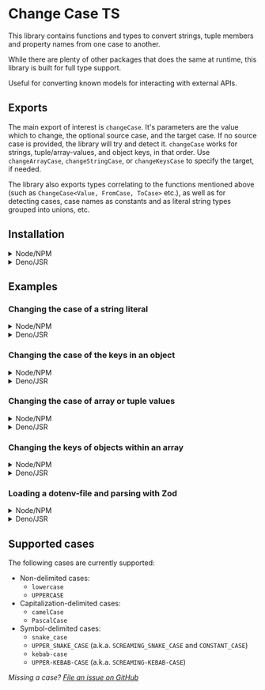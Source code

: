 # Change Case TS

This library contains functions and types to convert strings, tuple members and property names from one case to another.

While there are plenty of other packages that does the same at runtime, this library is built for full type support.

Useful for converting known models for interacting with external APIs.

## Exports

The main export of interest is `changeCase`. It's parameters are the value which to change, the optional source case, and the target case. If no source case is provided, the library will try and detect it. `changeCase` works for strings, tuple/array-values, and object keys, in that order. Use `changeArrayCase`, `changeStringCase`, or `changeKeysCase` to specify the target, if needed.

The library also exports types correlating to the functions mentioned above (such as `ChangeCase<Value, FromCase, ToCase>` etc.), as well as for detecting cases, case names as constants and as literal string types grouped into unions, etc.

## Installation

<details>
<summary>Node/NPM</summary>

Setup:

```bash
npm install change-case-ts
```

Code:

```typescript
import { changeCase } from "change-case-ts";
```

</details>

<details>
<summary>Deno/JSR</summary>

Setup:

```bash
deno add jsr:@stefan/change-case-ts
```

Code:

```typescript
import { changeCase } from "@stefan/change-case-ts";
```

</details>

## Examples

### Changing the case of a string literal

<details>
<summary>Node/NPM</summary>

```typescript
import { changeCase } from "change-case-ts";

const stringLiteral = changeCase("howAboutThemApples", "SCREAMING-KEBAB-CASE");

stringLiteral satisfies "HOW-ABOUT-THEM-APPLES";
```

</details>

<details>
<summary>Deno/JSR</summary>

```typescript
import { changeCase } from "@stefan/change-case-ts";

const stringLiteral = changeCase("howAboutThemApples", "SCREAMING-KEBAB-CASE");

stringLiteral satisfies "HOW-ABOUT-THEM-APPLES";
```

</details>

### Changing the case of the keys in an object

<details>
<summary>Node/NPM</summary>

```typescript
import { changeCase } from "change-case-ts";

const objectKeys = changeCase(
  {
    some_number: 123,
    an_array: [
      {
        with_a_prop: true,
      },
    ],
  },
  "camelCase",
);

objectKeys satisfies {
  someNumber: 123;
  anArray: [{
    withAProp: true;
  }];
};
```

</details>

<details>
<summary>Deno/JSR</summary>

```typescript
import { changeCase } from "@stefan/change-case-ts";

const objectKeys = changeCase(
  {
    some_number: 123,
    an_array: [
      {
        with_a_prop: true,
      },
    ],
  },
  "camelCase",
);

objectKeys satisfies {
  someNumber: 123;
  anArray: [{
    withAProp: true;
  }];
};
```

</details>

### Changing the case of array or tuple values

<details>
<summary>Node/NPM</summary>

```typescript
import { changeCase } from "change-case-ts";

const tuples = changeCase(["foo-bar", "baz", 123], "PascalCase");

tuples satisfies ["FooBar", "Baz", 123];
```

</details>

<details>
<summary>Deno/JSR</summary>

```typescript
import { changeCase } from "@stefan/change-case-ts";

const tuples = changeCase(["foo-bar", "baz", 123], "PascalCase");

tuples satisfies ["FooBar", "Baz", 123];
```

</details>

### Changing the keys of objects within an array

<details>
<summary>Node/NPM</summary>

```typescript
// We can't use `changeCase` in this example, as it will try and change any string literal values within the given array instead of the keys in the object items, so we specifically use `changeKeysCase` instead to remove the ambiguity.

import { changeKeysCase } from "change-case-ts";

type Response = Array<{ foo_bar: string }>;

const response: Response = await fetch(
  "https://www.example.com",
).then((res) => res.json());

const result = changeKeysCase(response, "camelCase");

result satisfies Array<{ fooBar: string }>;
```

</details>

<details>
<summary>Deno/JSR</summary>

```typescript
// We can't use `changeCase` in this example, as it will try and change any string literal values within the given array instead of the keys in the object items, so we specifically use `changeKeysCase` instead to remove the ambiguity.

import { changeKeysCase } from "@stefan/change-case-ts";

type Response = Array<{ foo_bar: string }>;

const response: Response = await fetch(
  "https://www.example.com",
).then((res) => res.json());

const result = changeKeysCase(response, "camelCase");

result satisfies Array<{ fooBar: string }>;
```

</details>

### Loading a dotenv-file and parsing with Zod

<details>
<summary>Node/NPM</summary>

Setup:

```bash
npm install --save-dev @types/node
npm install dotenv zod change-case-ts
echo "MY_ENV_VAR='Hello, world!'" >> .env
```

Code:

```typescript
import "dotenv/config";
import { changeCase } from "change-case-ts";
import z from "zod";

const envSchema = z.object({
  MY_ENV_VAR: z.string(),
});

const camelCaseEnvSchema = envSchema.transform((vars) =>
  changeCase(vars, "camelCase")
);

const env = camelCaseEnvSchema.parse(process.env);

env satisfies {
  myEnvVar: string;
};

console.log(env.myEnvVar);
```

</details>

<details>
<summary>Deno/JSR</summary>

Setup:

```bash
deno add npm:zod jsr:@std/dotenv jsr:@stefan/change-case-ts
echo "MY_ENV_VAR='Hello, world!'" >> .env
```

Code:

```typescript
import "@std/dotenv/load";
import { changeCase } from "@stefan/change-case-ts";
import z from "zod";

const envSchema = z.object({
  MY_ENV_VAR: z.string(),
});

const camelCaseEnvSchema = envSchema.transform((vars) =>
  changeCase(vars, "camelCase")
);

const env = camelCaseEnvSchema.parse(Deno.env.toObject());

env satisfies {
  myEnvVar: string;
};

console.log(env.myEnvVar);
```

</details>

## Supported cases

The following cases are currently supported:

- Non-delimited cases:
  - `lowercase`
  - `UPPERCASE`
- Capitalization-delimited cases:
  - `camelCase`
  - `PascalCase`
- Symbol-delimited cases:
  - `snake_case`
  - `UPPER_SNAKE_CASE` (a.k.a. `SCREAMING_SNAKE_CASE` and `CONSTANT_CASE`)
  - `kebab-case`
  - `UPPER-KEBAB-CASE` (a.k.a. `SCREAMING-KEBAB-CASE`)

_Missing a case? [File an issue on GitHub](http://www.github.com/StefanTerdell/change-case-ts)_
